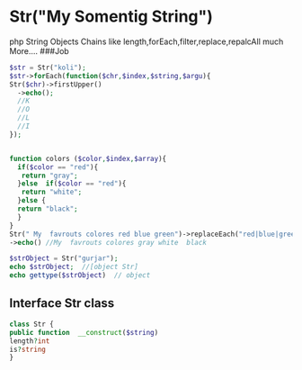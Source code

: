 # Str("My Somentig String")
php String Objects Chains like length,forEach,filter,replace,repalcAll much More....
###Job
```php
$str = Str("koli");
$str->forEach(function($chr,$index,$string,$argu){
Str($chr)->firstUpper()
  ->echo();
  //K
  //O
  //L
  //I
});


function colors ($color,$index,$array){
  if($color == "red"){
   return "gray";
  }else  if($color == "red"){
   return "white";
  }else {
  return "black";
  }
}
Str(" My  favrouts colores red blue green")->replaceEach("red|blue|green",colors)
->echo() //My  favrouts colores gray white  black

$strObject = Str("gurjar");
echo $strObject;  //[object Str]
echo gettype($strObject)  // object

```

## Interface Str class
```php
class Str {
public function  __construct($string)
length?int
is?string
}


```
